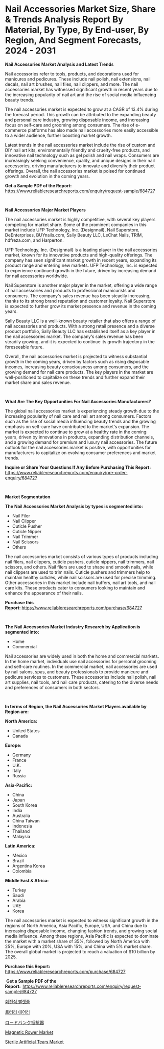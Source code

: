 <p><h1>Nail Accessories Market Size, Share & Trends Analysis Report By Material, By Type, By End-user, By Region, And Segment Forecasts, 2024 - 2031</h1></p><p><strong>Nail Accessories Market Analysis and Latest Trends</strong></p>
<p><p>Nail accessories refer to tools, products, and decorations used for manicures and pedicures. These include nail polish, nail extensions, nail decals, nail art brushes, nail files, nail clippers, and more. The nail accessories market has witnessed significant growth in recent years due to the increasing popularity of nail art and the rise of social media influencing beauty trends.</p><p>The nail accessories market is expected to grow at a CAGR of 13.4% during the forecast period. This growth can be attributed to the expanding beauty and personal care industry, growing disposable income, and increasing focus on self-care and grooming among consumers. The rise of e-commerce platforms has also made nail accessories more easily accessible to a wider audience, further boosting market growth.</p><p>Latest trends in the nail accessories market include the rise of custom and DIY nail art kits, environmentally friendly and cruelty-free products, and innovative nail technology such as gel polish and nail wraps. Consumers are increasingly seeking convenience, quality, and unique designs in their nail accessories, driving manufacturers to innovate and diversify their product offerings. Overall, the nail accessories market is poised for continued growth and evolution in the coming years.</p></p>
<p><strong>Get a Sample PDF of the Report:&nbsp;</strong> <a href="https://www.reliableresearchreports.com/enquiry/request-sample/684727">https://www.reliableresearchreports.com/enquiry/request-sample/684727</a></p>
<p>&nbsp;</p>
<p><strong>Nail Accessories Major Market Players</strong></p>
<p><p>The nail accessories market is highly competitive, with several key players competing for market share. Some of the prominent companies in this market include UFP Technology, Inc. (Designnail), Nail Superstore, DeEnterprises, BUYnails.com, Sally Beauty LLC, LeChat Nails, TRIM, hdfreza.com, and Harperton.</p><p>UFP Technology, Inc. (Designnail) is a leading player in the nail accessories market, known for its innovative products and high-quality offerings. The company has seen significant market growth in recent years, expanding its product range and entering new markets. UFP Technology, Inc. is expected to experience continued growth in the future, driven by increasing demand for nail accessories worldwide.</p><p>Nail Superstore is another major player in the market, offering a wide range of nail accessories and products to professional manicurists and consumers. The company's sales revenue has been steadily increasing, thanks to its strong brand reputation and customer loyalty. Nail Superstore is expected to further grow its market presence and revenue in the coming years.</p><p>Sally Beauty LLC is a well-known beauty retailer that also offers a range of nail accessories and products. With a strong retail presence and a diverse product portfolio, Sally Beauty LLC has established itself as a key player in the nail accessories market. The company's sales revenue has been steadily growing, and it is expected to continue its growth trajectory in the foreseeable future.</p><p>Overall, the nail accessories market is projected to witness substantial growth in the coming years, driven by factors such as rising disposable incomes, increasing beauty consciousness among consumers, and the growing demand for nail care products. The key players in the market are well-positioned to capitalize on these trends and further expand their market share and sales revenue.</p></p>
<p>&nbsp;</p>
<p><strong>What Are The Key Opportunities For Nail Accessories Manufacturers?</strong></p>
<p><p>The global nail accessories market is experiencing steady growth due to the increasing popularity of nail care and nail art among consumers. Factors such as the rise of social media influencing beauty trends and the growing emphasis on self-care have contributed to the market's expansion. The market is expected to continue to grow at a healthy rate in the coming years, driven by innovations in products, expanding distribution channels, and a growing demand for premium and luxury nail accessories. The future outlook for the nail accessories market is positive, with opportunities for manufacturers to capitalize on evolving consumer preferences and market trends.</p></p>
<p><strong>Inquire or Share Your Questions If Any Before Purchasing This Report:</strong> <a href="https://www.reliableresearchreports.com/enquiry/pre-order-enquiry/684727">https://www.reliableresearchreports.com/enquiry/pre-order-enquiry/684727</a></p>
<p>&nbsp;</p>
<p><strong>Market Segmentation</strong></p>
<p><strong>The Nail Accessories Market Analysis by types is segmented into:</strong></p>
<p><ul><li>Nail Filer</li><li>Nail Clipper</li><li>Cuticle Pusher</li><li>Cuticle Nipper</li><li>Nail Trimmer</li><li>Nail Scissors</li><li>Others</li></ul></p>
<p><p>The nail accessories market consists of various types of products including nail filers, nail clippers, cuticle pushers, cuticle nippers, nail trimmers, nail scissors, and others. Nail filers are used to shape and smooth nails, while nail clippers are used to trim nails. Cuticle pushers and trimmers help to maintain healthy cuticles, while nail scissors are used for precise trimming. Other accessories in this market include nail buffers, nail art tools, and nail care kits. These products cater to consumers looking to maintain and enhance the appearance of their nails.</p></p>
<p><strong>Purchase this Report:&nbsp;</strong><a href="https://www.reliableresearchreports.com/purchase/684727">https://www.reliableresearchreports.com/purchase/684727</a></p>
<p>&nbsp;</p>
<p><strong>The Nail Accessories Market Industry Research by Application is segmented into:</strong></p>
<p><ul><li>Home</li><li>Commercial</li></ul></p>
<p><p>Nail accessories are widely used in both the home and commercial markets. In the home market, individuals use nail accessories for personal grooming and self-care routines. In the commercial market, nail accessories are used by nail salons, spas, and beauty professionals to provide manicure and pedicure services to customers. These accessories include nail polish, nail art supplies, nail tools, and nail care products, catering to the diverse needs and preferences of consumers in both sectors.</p></p>
<p>&nbsp;</p>
<p><strong>In terms of Region, the Nail Accessories Market Players available by Region are:</strong></p>
<p>
    <p> <strong> North America: </strong>
        <ul>
            <li>United States</li>
            <li>Canada</li>
        </ul>
        </p> 
    <p> <strong> Europe: </strong>
        <ul>
            <li>Germany</li>
            <li>France</li>
            <li>U.K.</li>
            <li>Italy</li>
            <li>Russia</li>
        </ul>
        </p> 
    <p> <strong> Asia-Pacific: </strong>
        <ul>
            <li>China</li>
            <li>Japan</li>
            <li>South Korea</li>
            <li>India</li>
            <li>Australia</li>
            <li>China Taiwan</li>
            <li>Indonesia</li>
            <li>Thailand</li>
            <li>Malaysia</li>
        </ul>
        </p> 
    <p> <strong> Latin America: </strong>
        <ul>
            <li>Mexico</li>
            <li>Brazil</li>
            <li>Argentina Korea</li>
            <li>Colombia</li>
        </ul>
        </p> 
    <p> <strong> Middle East & Africa: </strong>
        <ul>
            <li>Turkey</li>
            <li>Saudi</li>
            <li>Arabia</li>
            <li>UAE</li>
            <li>Korea</li>
        </ul>
    </p>
    </p>
<p><p>The nail accessories market is expected to witness significant growth in the regions of North America, Asia Pacific, Europe, USA, and China due to increasing disposable income, changing fashion trends, and growing social media influence. Among these regions, Asia Pacific is expected to dominate the market with a market share of 35%, followed by North America with 25%, Europe with 20%, USA with 15%, and China with 5% market share. The overall global market is projected to reach a valuation of $10 billion by 2025.</p></p>
<p><strong>Purchase this Report: </strong><a href="https://www.reliableresearchreports.com/purchase/684727">https://www.reliableresearchreports.com/purchase/684727</a></p>
<p>&nbsp;<strong>Get a Sample PDF of the Report:&nbsp;&nbsp;</strong><a href="https://www.reliableresearchreports.com/enquiry/request-sample/684727">https://www.reliableresearchreports.com/enquiry/request-sample/684727</a></p>
<p><strong></strong></p>
<p><p><a href="https://github.com/xvz497517413/Market-Research-Report-List-1/blob/main/22396504915.md">회전식 빨랫줄</a></p><p><a href="https://github.com/vskv4779xr1/Market-Research-Report-List-1/blob/main/77783354916.md">로터리 에어러</a></p><p><a href="https://github.com/EmoryYundt1935/Market-Research-Report-List-1/blob/main/18616555341.md">ロードバンク抵抗器</a></p><p><a href="https://github.com/dx0328/Market-Research-Report-List-1/blob/main/magnetic-rower-market.md">Magnetic Rower Market</a></p><p><a href="https://github.com/Glendatilghmankmgz0rbhwpy/Market-Research-Report-List-1/blob/main/sterile-artificial-tears-market.md">Sterile Artificial Tears Market</a></p></p>